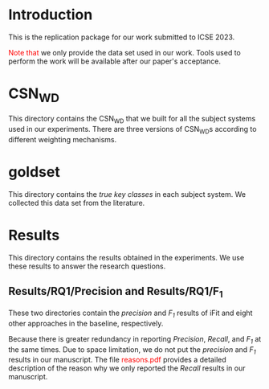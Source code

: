 # Introduction
This is the replication package for our work submitted to ICSE 2023.

<font color="#FF0000">Note that</font> we only provide the data set used in our work. Tools used to perform the work will be available after our paper's acceptance.

# CSN<sub>WD</sub>
This directory contains the CSN<sub>WD</sub> that we built for all the subject systems used in our experiments. There are three versions of CSN<sub>WD</sub>s according to different weighting mechanisms.

# goldset
This directory contains the <i>true key classes</i> in each subject system. We collected this data set from the literature.

# Results
This directory contains the results obtained in the experiments. We use these results to answer the research questions.

## Results/RQ1/Precision and Results/RQ1/F<sub>1</sub>
These two directories contain the <i>precision</i> and <i>F<sub>1</sub></i> results of iFit and eight other approaches in the baseline, respectively. 

Because there is greater redundancy in reporting <i>Precision</i>, <i>Recall</i>, and <i>F<sub>1</sub></i> at the same times. Due to space limitation, we do not put the <i>precision</i> and <i>F<sub>1</sub></i> results in our manuscript. The file <font color="#FF0000">reasons.pdf</font> provides a detailed description of the reason why we only reported the <i>Recall</i> results in our manuscript.
